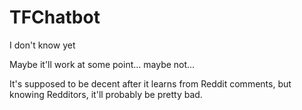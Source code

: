 # TFChatbot


I don't know yet

Maybe it'll work at some point... maybe not...


It's supposed to be decent after it learns from Reddit comments, but knowing Redditors, it'll probably be pretty bad. 
